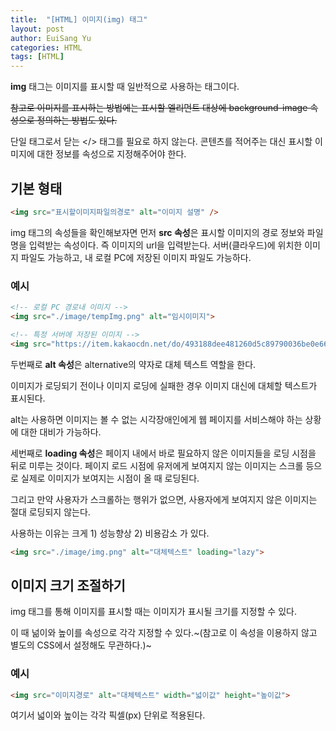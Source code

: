 ```yaml
---
title:  "[HTML] 이미지(img) 태그"
layout: post
author: EuiSang Yu
categories: HTML
tags: [HTML]
---
```


**img** 태그는 이미지를 표시할 때 일반적으로 사용하는 태그이다.

~~참고로 이미지를 표시하는 방법에는 표시할 엘리먼트 대상에 background-image 속성으로 정의하는 방법도 있다.~~

단일 태그로서 닫는 </> 태그를 필요로 하지 않는다. 콘텐츠를 적어주는 대신 표시할 이미지에 대한 정보를 속성으로 지정해주어야 한다.

## 기본 형태

```html
<img src="표시할이미지파일의경로" alt="이미지 설명" />
```

img 태그의 속성들을 확인해보자면 먼저 **src 속성**은 표시할 이미지의 경로 정보와 파일명을 입력받는 속성이다. 즉 이미지의 url을 입력받는다. 서버(클라우드)에 위치한 이미지 파일도 가능하고, 내 로컬 PC에 저장된 이미지 파일도 가능하다.

### 예시

```html
<!-- 로컬 PC 경로내 이미지 -->
<img src="./image/tempImg.png" alt="임시이미지">

<!-- 특정 서버에 저장된 이미지 -->
<img src="https://item.kakaocdn.net/do/493188dee481260d5c89790036be0e66effd194bae87d73dd00522794070855d" alt="클라우드에저장된이미지" >
```

두번째로 **alt 속성**은 alternative의 약자로 대체 텍스트 역할을 한다.

이미지가 로딩되기 전이나 이미지 로딩에 실패한 경우 이미지 대신에 대체할 텍스트가 표시된다.

alt는 사용하면 이미지는 볼 수 없는 시각장애인에게 웹 페이지를 서비스해야 하는 상황에 대한 대비가 가능하다.

세번째로 **loading 속성**은 페이지 내에서 바로 필요하지 않은 이미지들을 로딩 시점을 뒤로 미루는 것이다. 페이지 로드 시점에 유저에게 보여지지 않는 이미지는 스크롤 등으로 실제로 이미지가 보여지는 시점이 올 때 로딩된다.

그리고 만약 사용자가 스크롤하는 행위가 없으면, 사용자에게 보여지지 않은 이미지는 절대 로딩되지 않는다.

사용하는 이유는 크게 1) 성능향상 2) 비용감소 가 있다.

```html
<img src="./image/img.png" alt="대체텍스트" loading="lazy">
```

## 이미지 크기 조절하기

img 태그를 통해 이미지를 표시할 때는 이미지가 표시될 크기를 지정할 수 있다.

이 때 넒이와 높이를 속성으로 각각 지정할 수 있다.~(참고로 이 속성을 이용하지 않고 별도의 CSS에서 설정해도 무관하다.)~

### 예시

```html
<img src="이미지경로" alt="대체텍스트" width="넓이값" height="높이값">
```

여기서 넓이와 높이는 각각 픽셀(px) 단위로 적용된다.